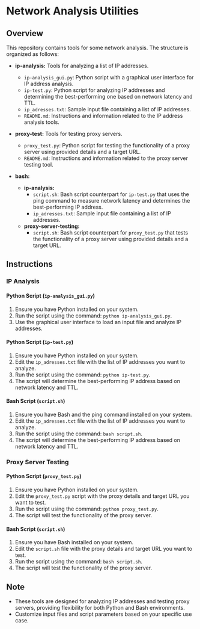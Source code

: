 # Network Analysis Utilities

## Overview
This repository contains tools for some network analysis. The structure is organized as follows:

- **ip-analysis:** Tools for analyzing a list of IP addresses.
  - `ip-analysis_gui.py`: Python script with a graphical user interface for IP address analysis.
  - `ip-test.py`: Python script for analyzing IP addresses and determining the best-performing one based on network latency and TTL.
  - `ip_adresses.txt`: Sample input file containing a list of IP addresses.
  - `README.md`: Instructions and information related to the IP address analysis tools.

- **proxy-test:** Tools for testing proxy servers.
  - `proxy_test.py`: Python script for testing the functionality of a proxy server using provided details and a target URL.
  - `README.md`: Instructions and information related to the proxy server testing tool.

- **bash:**
  - **ip-analysis:**
    - `script.sh`: Bash script counterpart for `ip-test.py` that uses the ping command to measure network latency and determines the best-performing IP address.
    - `ip_adresses.txt`: Sample input file containing a list of IP addresses.
  - **proxy-server-testing:**
    - `script.sh`: Bash script counterpart for `proxy_test.py` that tests the functionality of a proxy server using provided details and a target URL.

## Instructions

### IP Analysis

#### Python Script (`ip-analysis_gui.py`)

1. Ensure you have Python installed on your system.
2. Run the script using the command: `python ip-analysis_gui.py`.
3. Use the graphical user interface to load an input file and analyze IP addresses.

#### Python Script (`ip-test.py`)

1. Ensure you have Python installed on your system.
2. Edit the `ip_adresses.txt` file with the list of IP addresses you want to analyze.
3. Run the script using the command: `python ip-test.py`.
4. The script will determine the best-performing IP address based on network latency and TTL.

#### Bash Script (`script.sh`)

1. Ensure you have Bash and the ping command installed on your system.
2. Edit the `ip_adresses.txt` file with the list of IP addresses you want to analyze.
3. Run the script using the command: `bash script.sh`.
4. The script will determine the best-performing IP address based on network latency and TTL.

### Proxy Server Testing

#### Python Script (`proxy_test.py`)

1. Ensure you have Python installed on your system.
2. Edit the `proxy_test.py` script with the proxy details and target URL you want to test.
3. Run the script using the command: `python proxy_test.py`.
4. The script will test the functionality of the proxy server.

#### Bash Script (`script.sh`)

1. Ensure you have Bash installed on your system.
2. Edit the `script.sh` file with the proxy details and target URL you want to test.
3. Run the script using the command: `bash script.sh`.
4. The script will test the functionality of the proxy server.

## Note
- These tools are designed for analyzing IP addresses and testing proxy servers, providing flexibility for both Python and Bash environments.
- Customize input files and script parameters based on your specific use case.

